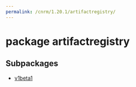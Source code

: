 ```yaml
---
permalink: /cnrm/1.20.1/artifactregistry/
---
```


# package artifactregistry



## Subpackages

* [v1beta1](artifactregistry-v1beta1.md)
